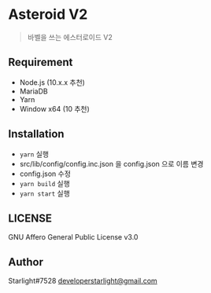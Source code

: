 # Asteroid V2
> 바벨을 쓰는 에스터로이드 V2

## Requirement
- Node.js (10.x.x 추천)
- MariaDB
- Yarn
- Window x64 (10 추천)

## Installation
- `yarn` 실행
- src/lib/config/config.inc.json 을 config.json 으로 이름 변경
- config.json 수정
- `yarn build` 실행
- `yarn start` 실행

## LICENSE
GNU Affero General Public License v3.0

## Author
Starlight#7528 <developerstarlight@gmail.com>